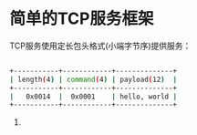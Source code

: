 # 简单的TCP服务框架

TCP服务使用定长包头格式(小端字节序)提供服务：

```bash

+-----------+------------+--------------+
| length(4) | command(4) | payload(12)  |
+-----------+------------+--------------+
|   0x0014  |  0x0001    | hello, world |
+-----------+------------+--------------+

```

1. 



